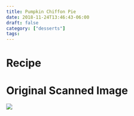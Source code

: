 ```yaml
---
title: Pumpkin Chiffon Pie
date: 2018-11-24T13:46:43-06:00
draft: false
category: ["desserts"]
tags:
---
```


# Recipe

# Original Scanned Image

![](/img/desserts/pumpkin-chiffon-pie.png)